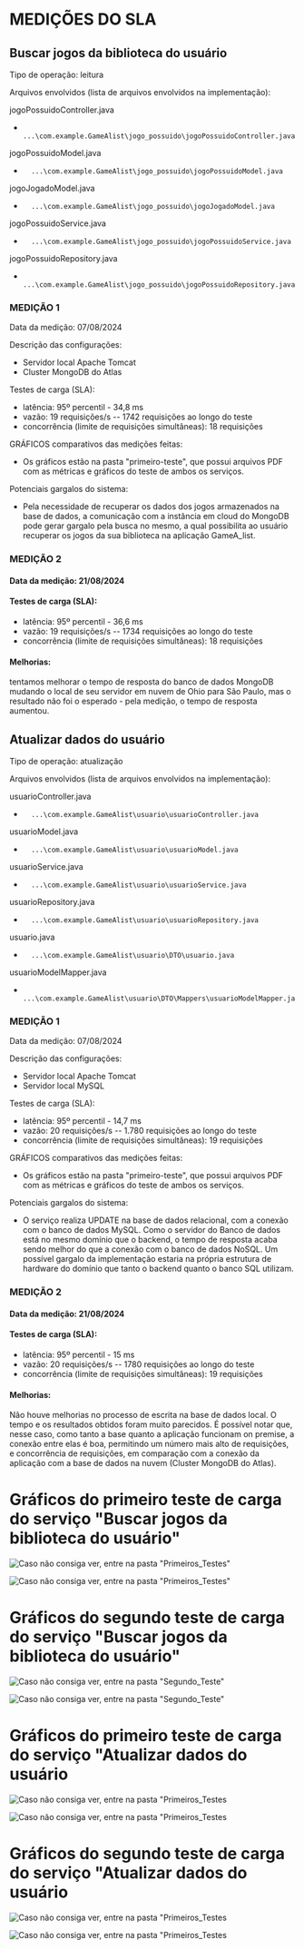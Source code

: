 # MEDIÇÕES DO SLA



## Buscar jogos da biblioteca do usuário
Tipo de operação: leitura

Arquivos envolvidos (lista de arquivos envolvidos na implementação):

jogoPossuidoController.java 
-       ...\com.example.GameAlist\jogo_possuido\jogoPossuidoController.java

jogoPossuidoModel.java 
-       ...\com.example.GameAlist\jogo_possuido\jogoPossuidoModel.java
jogoJogadoModel.java 
-       ...\com.example.GameAlist\jogo_possuido\jogoJogadoModel.java

jogoPossuidoService.java 
-       ...\com.example.GameAlist\jogo_possuido\jogoPossuidoService.java

jogoPossuidoRepository.java 
-       ...\com.example.GameAlist\jogo_possuido\jogoPossuidoRepository.java

### MEDIÇÃO 1

Data da medição: 07/08/2024

Descrição das configurações: 
- Servidor local Apache Tomcat
- Cluster MongoDB do Atlas

Testes de carga (SLA):
- latência: 95º percentil - 34,8 ms
- vazão: 19 requisições/s -- 1742 requisições ao longo do teste
- concorrência (limite de requisições simultâneas): 18 requisições


GRÁFICOS comparativos das medições feitas:
- Os gráficos estão na pasta "primeiro-teste", que possui arquivos PDF com as métricas e gráficos do teste de ambos os serviços.
    
Potenciais gargalos do sistema:
- Pela necessidade de recuperar os dados dos jogos armazenados na base de dados, a comunicação com a instância em cloud do MongoDB pode gerar gargalo pela busca no mesmo, a qual possibilita ao usuário recuperar os jogos da sua biblioteca na aplicação GameA_list.

### MEDIÇÃO 2

#### Data da medição: 21/08/2024

#### Testes de carga (SLA):
- latência: 95º percentil - 36,6 ms
- vazão: 19 requisições/s -- 1734 requisições ao longo do teste
- concorrência (limite de requisições simultâneas): 18 requisições

#### Melhorias: 
tentamos melhorar o tempo de resposta do banco de dados MongoDB mudando o local de seu servidor em nuvem de Ohio para São Paulo, mas o resultado não foi o esperado - pela medição, o tempo de resposta aumentou.


## Atualizar dados do usuário
Tipo de operação: atualização

Arquivos envolvidos (lista de arquivos envolvidos na implementação):

usuarioController.java 
-       ...\com.example.GameAlist\usuario\usuarioController.java

usuarioModel.java 
-       ...\com.example.GameAlist\usuario\usuarioModel.java

usuarioService.java 
-       ...\com.example.GameAlist\usuario\usuarioService.java

usuarioRepository.java 
-       ...\com.example.GameAlist\usuario\usuarioRepository.java

usuario.java 
-       ...\com.example.GameAlist\usuario\DTO\usuario.java
usuarioModelMapper.java 
-       ...\com.example.GameAlist\usuario\DTO\Mappers\usuarioModelMapper.java

### MEDIÇÃO 1

Data da medição: 07/08/2024

Descrição das configurações:
 - Servidor local Apache Tomcat
 - Servidor local MySQL

Testes de carga (SLA):
- latência: 95º percentil - 14,7 ms
- vazão: 20 requisições/s -- 1.780 requisições ao longo do teste
- concorrência (limite de requisições simultâneas): 19 requisições


GRÁFICOS comparativos das medições feitas:
- Os gráficos estão na pasta "primeiro-teste", que possui arquivos PDF com as métricas e gráficos do teste de ambos os serviços.


Potenciais gargalos do sistema:
- O serviço realiza UPDATE na base de dados relacional, com a conexão com o banco de dados MySQL. Como o servidor do Banco de dados está no mesmo domínio que o backend, o tempo de resposta acaba sendo melhor do que a conexão com o banco de dados NoSQL. Um possível gargalo da implementação estaria na própria estrutura de hardware do domínio que tanto o backend quanto o banco SQL utilizam.

### MEDIÇÃO 2

#### Data da medição: 21/08/2024

#### Testes de carga (SLA):
- latência: 95º percentil - 15 ms
- vazão: 20 requisições/s -- 1780 requisições ao longo do teste
- concorrência (limite de requisições simultâneas): 19 requisições

#### Melhorias:
Não houve melhorias no processo de escrita na base de dados local. O tempo e os resultados obtidos foram muito parecidos. É possível notar que, nesse caso, como tanto a base quanto a aplicação funcionam on premise, a conexão entre elas é boa, permitindo um número mais alto de requisições, e concorrência de requisições, em comparação com a conexão da aplicação com a base de dados na nuvem (Cluster MongoDB do Atlas).

# Gráficos do primeiro teste de carga do serviço "Buscar jogos da biblioteca do usuário"

![Caso não consiga ver, entre na pasta "Primeiros_Testes"](https://github.com/Iustu/Game_A_List/blob/main/SLA/Primeiros_Testes/BuscarJogosDaBiblioteca_Teste11.png)

![Caso não consiga ver, entre na pasta "Primeiros_Testes"](https://github.com/Iustu/Game_A_List/blob/main/SLA/Primeiros_Testes/BuscarJogosDaBiblioteca_Teste12.png)

# Gráficos do segundo teste de carga do serviço "Buscar jogos da biblioteca do usuário"

![Caso não consiga ver, entre na pasta "Segundo_Teste"](https://github.com/Iustu/Game_A_List/blob/main/SLA/Segundo_Teste/BuscarJogosDaBiblioteca_Teste21.png)

![Caso não consiga ver, entre na pasta "Segundo_Teste"](https://github.com/Iustu/Game_A_List/blob/main/SLA/Segundo_Teste/BuscarJogosDaBiblioteca_Teste22.png)

# Gráficos do primeiro teste de carga do serviço "Atualizar dados do usuário

![Caso não consiga ver, entre na pasta "Primeiros_Testes](https://github.com/Iustu/Game_A_List/blob/main/SLA/Primeiros_Testes/AtualizarDadosDoUsuario_Teste21.png)

![Caso não consiga ver, entre na pasta "Primeiros_Testes](https://github.com/Iustu/Game_A_List/blob/main/SLA/Primeiros_Testes/AtualizarDadosDoUsuario_Teste22.png)

# Gráficos do segundo teste de carga do serviço "Atualizar dados do usuário

![Caso não consiga ver, entre na pasta "Primeiros_Testes](https://github.com/Iustu/Game_A_List/blob/main/SLA/Segundo_Teste/AtualizarDadosDoUsuario_Teste21.png)

![Caso não consiga ver, entre na pasta "Primeiros_Testes](https://github.com/Iustu/Game_A_List/blob/main/SLA/Segundo_Teste/AtualizarDadosDoUsuario_Teste22.png)

